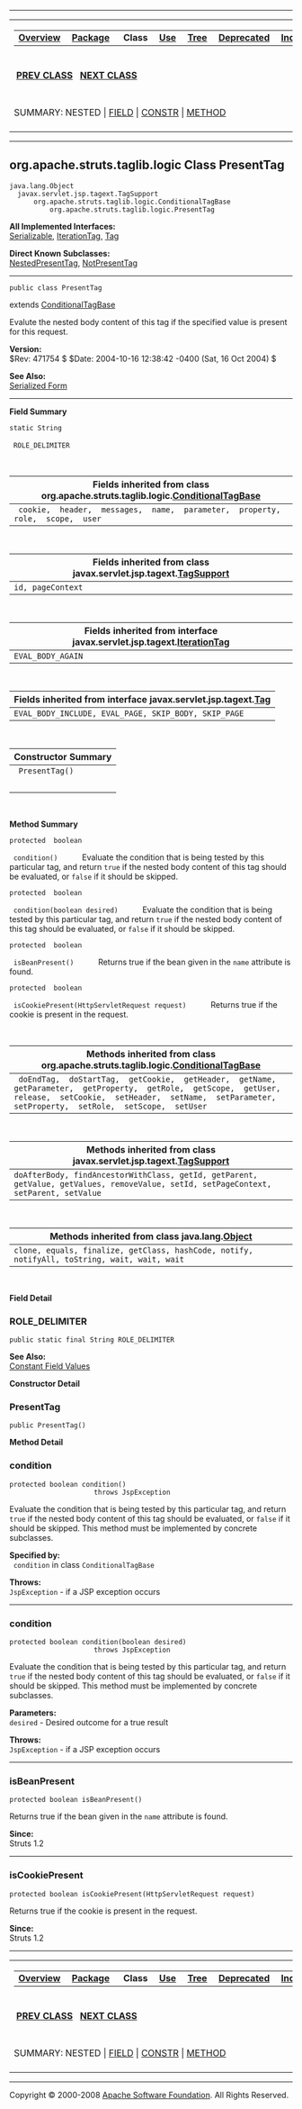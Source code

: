 ------------------------------------------------------------------------

<span id="navbar_top"></span> [](#skip-navbar_top "Skip navigation links")

<table>
<colgroup>
<col width="50%" />
<col width="50%" />
</colgroup>
<tbody>
<tr class="odd">
<td align="left"><span id="navbar_top_firstrow"></span>
<table>
<tbody>
<tr class="odd">
<td align="left"><a href="../../../../../overview-summary.html.md"><strong>Overview</strong></a> </td>
<td align="left"><a href="package-summary.html.md"><strong>Package</strong></a> </td>
<td align="left"> <strong>Class</strong> </td>
<td align="left"><a href="class-use/PresentTag.html.md"><strong>Use</strong></a> </td>
<td align="left"><a href="package-tree.html.md"><strong>Tree</strong></a> </td>
<td align="left"><a href="../../../../../deprecated-list.html.md"><strong>Deprecated</strong></a> </td>
<td align="left"><a href="../../../../../index-all.html.md"><strong>Index</strong></a> </td>
<td align="left"><a href="../../../../../help-doc.html.md"><strong>Help</strong></a> </td>
</tr>
</tbody>
</table></td>
<td align="left"></td>
</tr>
<tr class="even">
<td align="left"> <a href="../../../../../org/apache/struts/taglib/logic/NotPresentTag.html.md" title="class in org.apache.struts.taglib.logic"><strong>PREV CLASS</strong></a>   <a href="../../../../../org/apache/struts/taglib/logic/RedirectTag.html" title="class in org.apache.struts.taglib.logic"><strong>NEXT CLASS</strong></a></td>
<td align="left"><a href="../../../../../index.html.md?org/apache/struts/taglib/logic/PresentTag.html"><strong>FRAMES</strong></a>    <a href="PresentTag.html"><strong>NO FRAMES</strong></a>    
<a href="../../../../../allclasses-noframe.html.md"><strong>All Classes</strong></a></td>
</tr>
<tr class="odd">
<td align="left">SUMMARY: NESTED | <a href="#field_summary">FIELD</a> | <a href="#constructor_summary">CONSTR</a> | <a href="#method_summary">METHOD</a></td>
<td align="left">DETAIL: <a href="#field_detail">FIELD</a> | <a href="#constructor_detail">CONSTR</a> | <a href="#method_detail">METHOD</a></td>
</tr>
</tbody>
</table>

<span id="skip-navbar_top"></span>

------------------------------------------------------------------------

org.apache.struts.taglib.logic
 Class PresentTag
------------------------------

    java.lang.Object
      javax.servlet.jsp.tagext.TagSupport
          org.apache.struts.taglib.logic.ConditionalTagBase
              org.apache.struts.taglib.logic.PresentTag

**All Implemented Interfaces:**  
[Serializable](http://java.sun.com/j2se/1.4.2/docs/api/java/io/Serializable.html.md?is-external=true "class or interface in java.io"), [IterationTag](http://java.sun.com/j2ee/1.4/docs/api/javax/servlet/jsp/tagext/IterationTag.html?is-external=true "class or interface in javax.servlet.jsp.tagext"), [Tag](http://java.sun.com/j2ee/1.4/docs/api/javax/servlet/jsp/tagext/Tag.html?is-external=true "class or interface in javax.servlet.jsp.tagext")

<!-- -->

**Direct Known Subclasses:**  
[NestedPresentTag](../../../../../org/apache/struts/taglib/nested/logic/NestedPresentTag.html.md "class in org.apache.struts.taglib.nested.logic"), [NotPresentTag](../../../../../org/apache/struts/taglib/logic/NotPresentTag.html "class in org.apache.struts.taglib.logic")

------------------------------------------------------------------------

    public class PresentTag

extends [ConditionalTagBase](../../../../../org/apache/struts/taglib/logic/ConditionalTagBase.html.md "class in org.apache.struts.taglib.logic")

Evalute the nested body content of this tag if the specified value is present for this request.

**Version:**  
$Rev: 471754 $ $Date: 2004-10-16 12:38:42 -0400 (Sat, 16 Oct 2004) $

**See Also:**  
[Serialized Form](../../../../../serialized-form.html.md#org.apache.struts.taglib.logic.PresentTag)

------------------------------------------------------------------------

<span id="field_summary"></span>

**Field Summary**

`static String`

` ROLE_DELIMITER`
            

 <span id="fields_inherited_from_class_org.apache.struts.taglib.logic.ConditionalTagBase"></span>

| **Fields inherited from class org.apache.struts.taglib.logic.[ConditionalTagBase](../../../../../org/apache/struts/taglib/logic/ConditionalTagBase.html.md "class in org.apache.struts.taglib.logic")** |
|------------------------------------------------------------------------------------------------------------------------------------------------------------------------------------------------------|
| ` cookie,  header,  messages,  name,  parameter,  property,  role,  scope,  user`                                                                                                                    |

 <span id="fields_inherited_from_class_javax.servlet.jsp.tagext.TagSupport"></span>

| **Fields inherited from class javax.servlet.jsp.tagext.[TagSupport](http://java.sun.com/j2ee/1.4/docs/api/javax/servlet/jsp/tagext/TagSupport.html.md?is-external=true "class or interface in javax.servlet.jsp.tagext")** |
|-------------------------------------------------------------------------------------------------------------------------------------------------------------------------------------------------------------------------|
| `id, pageContext`                                                                                                                                                                                                       |

 <span id="fields_inherited_from_class_javax.servlet.jsp.tagext.IterationTag"></span>

| **Fields inherited from interface javax.servlet.jsp.tagext.[IterationTag](http://java.sun.com/j2ee/1.4/docs/api/javax/servlet/jsp/tagext/IterationTag.html.md?is-external=true "class or interface in javax.servlet.jsp.tagext")** |
|---------------------------------------------------------------------------------------------------------------------------------------------------------------------------------------------------------------------------------|
| `EVAL_BODY_AGAIN`                                                                                                                                                                                                               |

 <span id="fields_inherited_from_class_javax.servlet.jsp.tagext.Tag"></span>

| **Fields inherited from interface javax.servlet.jsp.tagext.[Tag](http://java.sun.com/j2ee/1.4/docs/api/javax/servlet/jsp/tagext/Tag.html.md?is-external=true "class or interface in javax.servlet.jsp.tagext")** |
|---------------------------------------------------------------------------------------------------------------------------------------------------------------------------------------------------------------|
| `EVAL_BODY_INCLUDE, EVAL_PAGE, SKIP_BODY, SKIP_PAGE`                                                                                                                                                          |

  <span id="constructor_summary"></span>

| **Constructor Summary** |
|-------------------------|
| ` PresentTag()`         
                          |

  <span id="method_summary"></span>

**Method Summary**

`protected  boolean`

` condition()`
           Evaluate the condition that is being tested by this particular tag, and return `true` if the nested body content of this tag should be evaluated, or `false` if it should be skipped.

`protected  boolean`

` condition(boolean desired)`
           Evaluate the condition that is being tested by this particular tag, and return `true` if the nested body content of this tag should be evaluated, or `false` if it should be skipped.

`protected  boolean`

` isBeanPresent()`
           Returns true if the bean given in the `name` attribute is found.

`protected  boolean`

` isCookiePresent(HttpServletRequest request)`
           Returns true if the cookie is present in the request.

 <span id="methods_inherited_from_class_org.apache.struts.taglib.logic.ConditionalTagBase"></span>

| **Methods inherited from class org.apache.struts.taglib.logic.[ConditionalTagBase](../../../../../org/apache/struts/taglib/logic/ConditionalTagBase.html.md "class in org.apache.struts.taglib.logic")**                          |
|--------------------------------------------------------------------------------------------------------------------------------------------------------------------------------------------------------------------------------|
| ` doEndTag,  doStartTag,  getCookie,  getHeader,  getName,  getParameter,  getProperty,  getRole,  getScope,  getUser,  release,  setCookie,  setHeader,  setName,  setParameter,  setProperty,  setRole,  setScope,  setUser` |

 <span id="methods_inherited_from_class_javax.servlet.jsp.tagext.TagSupport"></span>

| **Methods inherited from class javax.servlet.jsp.tagext.[TagSupport](http://java.sun.com/j2ee/1.4/docs/api/javax/servlet/jsp/tagext/TagSupport.html.md?is-external=true "class or interface in javax.servlet.jsp.tagext")** |
|--------------------------------------------------------------------------------------------------------------------------------------------------------------------------------------------------------------------------|
| `doAfterBody, findAncestorWithClass, getId, getParent, getValue, getValues, removeValue, setId, setPageContext, setParent, setValue`                                                                                     |

 <span id="methods_inherited_from_class_java.lang.Object"></span>

| **Methods inherited from class java.lang.[Object](http://java.sun.com/j2se/1.4.2/docs/api/java/lang/Object.html.md?is-external=true "class or interface in java.lang")** |
|-----------------------------------------------------------------------------------------------------------------------------------------------------------------------|
| `clone, equals, finalize, getClass, hashCode, notify, notifyAll, toString, wait, wait, wait`                                                                          |

 

<span id="field_detail"></span>

**Field Detail**

<span id="ROLE_DELIMITER"></span>

### ROLE\_DELIMITER

    public static final String ROLE_DELIMITER

**See Also:**  
[Constant Field Values](../../../../../constant-values.html.md#org.apache.struts.taglib.logic.PresentTag.ROLE_DELIMITER)

<span id="constructor_detail"></span>

**Constructor Detail**

### PresentTag

    public PresentTag()

<span id="method_detail"></span>

**Method Detail**

### condition

    protected boolean condition()
                         throws JspException

Evaluate the condition that is being tested by this particular tag, and return `true` if the nested body content of this tag should be evaluated, or `false` if it should be skipped. This method must be implemented by concrete subclasses.

**Specified by:**  
` condition` in class `ConditionalTagBase`

<!-- -->

**Throws:**  
`JspException` - if a JSP exception occurs

------------------------------------------------------------------------

### condition

    protected boolean condition(boolean desired)
                         throws JspException

Evaluate the condition that is being tested by this particular tag, and return `true` if the nested body content of this tag should be evaluated, or `false` if it should be skipped. This method must be implemented by concrete subclasses.

**Parameters:**  
`desired` - Desired outcome for a true result

**Throws:**  
`JspException` - if a JSP exception occurs

------------------------------------------------------------------------

### isBeanPresent

    protected boolean isBeanPresent()

Returns true if the bean given in the `name` attribute is found.

**Since:**  
Struts 1.2

------------------------------------------------------------------------

### isCookiePresent

    protected boolean isCookiePresent(HttpServletRequest request)

Returns true if the cookie is present in the request.

**Since:**  
Struts 1.2

------------------------------------------------------------------------

<span id="navbar_bottom"></span> [](#skip-navbar_bottom "Skip navigation links")

<table>
<colgroup>
<col width="50%" />
<col width="50%" />
</colgroup>
<tbody>
<tr class="odd">
<td align="left"><span id="navbar_bottom_firstrow"></span>
<table>
<tbody>
<tr class="odd">
<td align="left"><a href="../../../../../overview-summary.html.md"><strong>Overview</strong></a> </td>
<td align="left"><a href="package-summary.html.md"><strong>Package</strong></a> </td>
<td align="left"> <strong>Class</strong> </td>
<td align="left"><a href="class-use/PresentTag.html.md"><strong>Use</strong></a> </td>
<td align="left"><a href="package-tree.html.md"><strong>Tree</strong></a> </td>
<td align="left"><a href="../../../../../deprecated-list.html.md"><strong>Deprecated</strong></a> </td>
<td align="left"><a href="../../../../../index-all.html.md"><strong>Index</strong></a> </td>
<td align="left"><a href="../../../../../help-doc.html.md"><strong>Help</strong></a> </td>
</tr>
</tbody>
</table></td>
<td align="left"></td>
</tr>
<tr class="even">
<td align="left"> <a href="../../../../../org/apache/struts/taglib/logic/NotPresentTag.html.md" title="class in org.apache.struts.taglib.logic"><strong>PREV CLASS</strong></a>   <a href="../../../../../org/apache/struts/taglib/logic/RedirectTag.html" title="class in org.apache.struts.taglib.logic"><strong>NEXT CLASS</strong></a></td>
<td align="left"><a href="../../../../../index.html.md?org/apache/struts/taglib/logic/PresentTag.html"><strong>FRAMES</strong></a>    <a href="PresentTag.html"><strong>NO FRAMES</strong></a>    
<a href="../../../../../allclasses-noframe.html.md"><strong>All Classes</strong></a></td>
</tr>
<tr class="odd">
<td align="left">SUMMARY: NESTED | <a href="#field_summary">FIELD</a> | <a href="#constructor_summary">CONSTR</a> | <a href="#method_summary">METHOD</a></td>
<td align="left">DETAIL: <a href="#field_detail">FIELD</a> | <a href="#constructor_detail">CONSTR</a> | <a href="#method_detail">METHOD</a></td>
</tr>
</tbody>
</table>

<span id="skip-navbar_bottom"></span>

------------------------------------------------------------------------

Copyright © 2000-2008 [Apache Software Foundation](http://www.apache.org/). All Rights Reserved.
